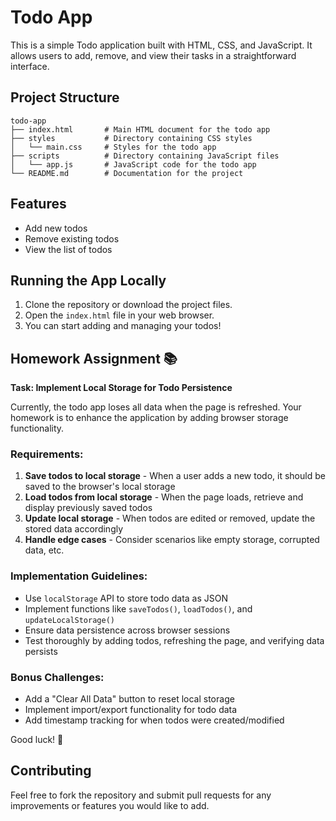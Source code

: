# Todo App

This is a simple Todo application built with HTML, CSS, and JavaScript. It allows users to add, remove, and view their tasks in a straightforward interface.

## Project Structure

```
todo-app
├── index.html       # Main HTML document for the todo app
├── styles           # Directory containing CSS styles
│   └── main.css     # Styles for the todo app
├── scripts          # Directory containing JavaScript files
│   └── app.js       # JavaScript code for the todo app
└── README.md        # Documentation for the project
```

## Features

- Add new todos
- Remove existing todos
- View the list of todos

## Running the App Locally

1. Clone the repository or download the project files.
2. Open the `index.html` file in your web browser.
3. You can start adding and managing your todos!

## Homework Assignment 📚

**Task: Implement Local Storage for Todo Persistence**

Currently, the todo app loses all data when the page is refreshed. Your homework is to enhance the application by adding browser storage functionality.

### Requirements:
1. **Save todos to local storage** - When a user adds a new todo, it should be saved to the browser's local storage
2. **Load todos from local storage** - When the page loads, retrieve and display previously saved todos
3. **Update local storage** - When todos are edited or removed, update the stored data accordingly
4. **Handle edge cases** - Consider scenarios like empty storage, corrupted data, etc.

### Implementation Guidelines:
- Use `localStorage` API to store todo data as JSON
- Implement functions like `saveTodos()`, `loadTodos()`, and `updateLocalStorage()`
- Ensure data persistence across browser sessions
- Test thoroughly by adding todos, refreshing the page, and verifying data persists

### Bonus Challenges:
- Add a "Clear All Data" button to reset local storage
- Implement import/export functionality for todo data
- Add timestamp tracking for when todos were created/modified

Good luck! 🚀

## Contributing

Feel free to fork the repository and submit pull requests for any improvements or features you would like to add.